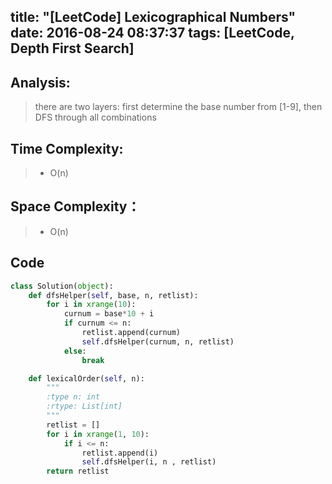 title: "[LeetCode] Lexicographical Numbers"
date: 2016-08-24 08:37:37
tags: [LeetCode, Depth First Search]
---

## Analysis:
> there are two layers: first determine the base number from [1-9], then DFS through all combinations


## Time Complexity:
> * O(n)

## Space Complexity：
> * O(n)


## Code
```python
class Solution(object):
    def dfsHelper(self, base, n, retlist):
        for i in xrange(10):
            curnum = base*10 + i
            if curnum <= n:
                retlist.append(curnum)
                self.dfsHelper(curnum, n, retlist)
            else:
                break

    def lexicalOrder(self, n):
        """
        :type n: int
        :rtype: List[int]
        """
        retlist = []
        for i in xrange(1, 10):
            if i <= n:
                retlist.append(i)
                self.dfsHelper(i, n , retlist)
        return retlist
```
